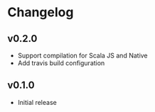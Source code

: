 # Changelog

## v0.2.0
- Support compilation for Scala JS and Native
- Add travis build configuration

## v0.1.0
- Initial release

